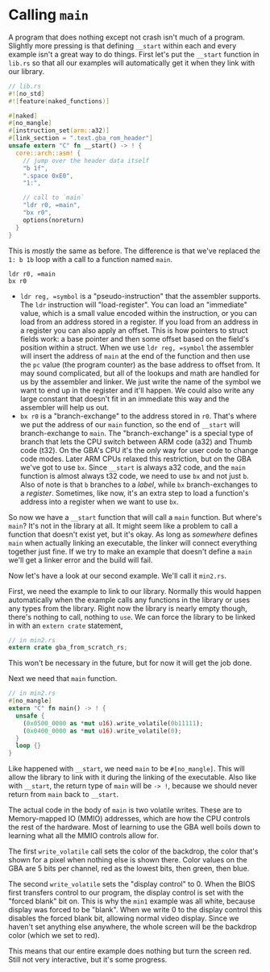 
# Calling `main`

A program that does nothing except not crash isn't much of a program.
Slightly more pressing is that defining `__start` within each and every example isn't a great way to do things.
First let's put the `__start` function in `lib.rs` so that all our examples will automatically get it when they link with our library.

```rust
// lib.rs
#![no_std]
#![feature(naked_functions)]

#[naked]
#[no_mangle]
#[instruction_set(arm::a32)]
#[link_section = ".text.gba_rom_header"]
unsafe extern "C" fn __start() -> ! {
  core::arch::asm! {
    // jump over the header data itself
    "b 1f",
    ".space 0xE0",
    "1:",

    // call to `main`
    "ldr r0, =main",
    "bx r0",
    options(noreturn)
  }
}
```

This is *mostly* the same as before.
The difference is that we've replaced the `1: b 1b` loop with a call to a function named `main`.

```arm
ldr r0, =main
bx r0
```

* `ldr reg, =symbol` is a "pseudo-instruction" that the assembler supports.
  The `ldr` instruction will "load-register".
  You can load an "immediate" value, which is a small value encoded within the instruction,
  or you can load from an address stored in a register.
  If you load from an address in a register you can also apply an offset.
  This is how pointers to struct fields work: a base pointer and then some offset based on the field's position within a struct.
  When we use `ldr reg, =symbol` the assembler will insert the address of `main` at the end of the function and then use the `pc` value (the program counter) as the base address to offset from.
  It may sound complicated, but all of the lookups and math are handled for us by the assembler and linker.
  We just write the  name of the symbol we want to end up in the register and it'll happen.
  We could also write any large constant that doesn't fit in an immediate this way and the assembler will help us out.
* `bx r0` is a "branch-exchange" to the address stored in `r0`.
  That's where we put the address of our `main` function, so the end of `__start` will branch-exchange to `main`.
  The "branch-exchange" is a special type of branch that lets the CPU switch between ARM code (a32) and Thumb code (t32).
  On the GBA's CPU it's the *only* way for user code to change code modes.
  Later ARM CPUs relaxed this restriction, but on the GBA we've got to use `bx`.
  Since `__start` is always a32 code, and the `main` function is almost always t32 code, we need to use `bx` and not just `b`.
  Also of note is that `b` branches to a *label*, while `bx` branch-exchanges to a *register*.
  Sometimes, like now, it's an extra step to load a function's address into a register when we want to use `bx`.

So now we have a `__start` function that will call a `main` function.
But where's `main`?
It's not in the library at all.
It might seem like a problem to call a function that doesn't exist yet, but it's okay.
As long as *somewhere* defines `main` when actually linking an executable, the linker will connect everything together just fine.
If we try to make an example that doesn't define a `main` we'll get a linker error and the build will fail.

Now let's have a look at our second example.
We'll call it `min2.rs`.

First, we need the example to link to our library.
Normally this would happen automatically when the example calls any functions in the library or uses any types from the library.
Right now the library is nearly empty though, there's nothing to call, nothing to `use`.
We can force the library to be linked in with an `extern crate` statement,

```rust
// in min2.rs
extern crate gba_from_scratch_rs;
```

This won't be necessary in the future, but for now it will get the job done.

Next we need that `main` function.

```rust
// in min2.rs
#[no_mangle]
extern "C" fn main() -> ! {
  unsafe {
    (0x0500_0000 as *mut u16).write_volatile(0b11111);
    (0x0400_0000 as *mut u16).write_volatile(0);
  }
  loop {}
}
```

Like happened with `__start`, we need `main` to be `#[no_mangle]`.
This will allow the library to link with it during the linking of the executable.
Also like with `__start`, the return type of `main` will be `-> !`, because we should never return from `main` back to `__start`.

The actual code in the body of `main` is two volatile writes.
These are to Memory-mapped IO (MMIO) addresses, which are how the CPU controls the rest of the hardware.
Most of learning to use the GBA well boils down to learning what all the MMIO controls allow for.

The first `write_volatile` call sets the color of the backdrop, the color that's shown for a pixel when nothing else is shown there.
Color values on the GBA are 5 bits per channel, red as the lowest bits, then green, then blue.

The second `write_volatile` sets the "display control" to 0.
When the BIOS first transfers control to our program, the display control is set with the "forced blank" bit on.
This is why the `min1` example was all white, because display was forced to be "blank".
When we write 0 to the display control this disables the forced blank bit, allowing normal video display.
Since we haven't set anything else anywhere, the whole screen will be the backdrop color (which we set to red).

This means that our entire example does nothing but turn the screen red.
Still not very interactive, but it's some progress.
